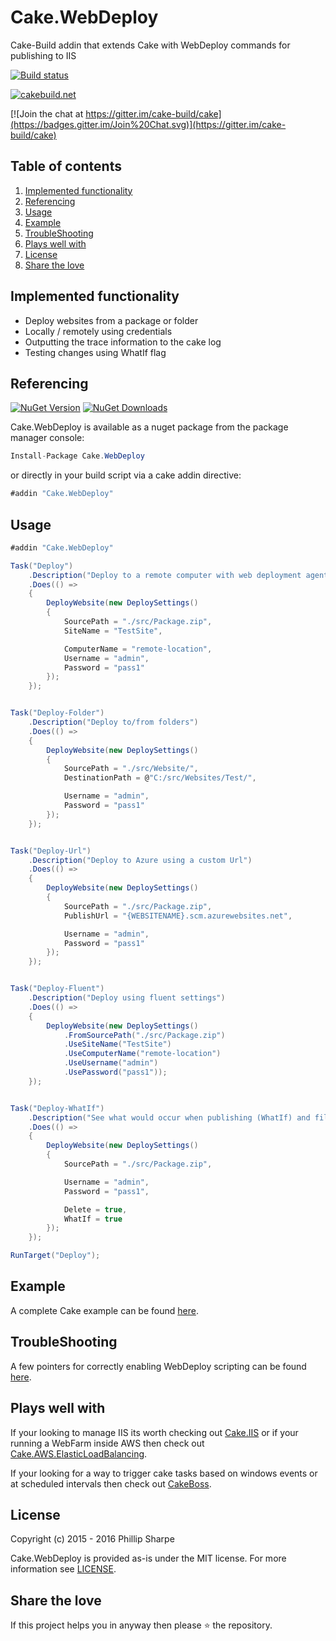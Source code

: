 # Cake.WebDeploy
Cake-Build addin that extends Cake with WebDeploy commands for publishing to IIS

[![Build status](https://ci.appveyor.com/api/projects/status/rld9874ha4woe9m7?svg=true)](https://ci.appveyor.com/project/SharpeRAD/cake-webdeploy)

[![cakebuild.net](https://img.shields.io/badge/WWW-cakebuild.net-blue.svg)](http://cakebuild.net/)

[![Join the chat at https://gitter.im/cake-build/cake](https://badges.gitter.im/Join%20Chat.svg)](https://gitter.im/cake-build/cake)



## Table of contents

1. [Implemented functionality](https://github.com/SharpeRAD/Cake.WebDeploy#implemented-functionality)
2. [Referencing](https://github.com/SharpeRAD/Cake.WebDeploy#referencing)
3. [Usage](https://github.com/SharpeRAD/Cake.WebDeploy#usage)
4. [Example](https://github.com/SharpeRAD/Cake.WebDeploy#example)
5. [TroubleShooting](https://github.com/SharpeRAD/Cake.WebDeploy#troubleshooting)
6. [Plays well with](https://github.com/SharpeRAD/Cake.WebDeploy#plays-well-with)
7. [License](https://github.com/SharpeRAD/Cake.WebDeploy#license)
8. [Share the love](https://github.com/SharpeRAD/Cake.WebDeploy#share-the-love)



## Implemented functionality

* Deploy websites from a package or folder
* Locally / remotely using credentials
* Outputting the trace information to the cake log
* Testing changes using WhatIf flag



## Referencing

[![NuGet Version](http://img.shields.io/nuget/v/Cake.WebDeploy.svg?style=flat)](https://www.nuget.org/packages/Cake.WebDeploy/) [![NuGet Downloads](http://img.shields.io/nuget/dt/Cake.WebDeploy.svg?style=flat)](https://www.nuget.org/packages/Cake.WebDeploy/)

Cake.WebDeploy is available as a nuget package from the package manager console:

```csharp
Install-Package Cake.WebDeploy
```

or directly in your build script via a cake addin directive:

```csharp
#addin "Cake.WebDeploy"
```



## Usage

```csharp
#addin "Cake.WebDeploy"

Task("Deploy")
    .Description("Deploy to a remote computer with web deployment agent installed")
    .Does(() =>
    {
        DeployWebsite(new DeploySettings()
        {
            SourcePath = "./src/Package.zip",
            SiteName = "TestSite",

            ComputerName = "remote-location",
            Username = "admin",
            Password = "pass1"
        });
    });


Task("Deploy-Folder")
    .Description("Deploy to/from folders")
    .Does(() =>
    {
        DeployWebsite(new DeploySettings()
        {
            SourcePath = "./src/Website/",
            DestinationPath = @"C:/src/Websites/Test/",

            Username = "admin",
            Password = "pass1"
        });
    });


Task("Deploy-Url")
    .Description("Deploy to Azure using a custom Url")
    .Does(() =>
    {
        DeployWebsite(new DeploySettings()
        {
            SourcePath = "./src/Package.zip",
            PublishUrl = "{WEBSITENAME}.scm.azurewebsites.net",

            Username = "admin",
            Password = "pass1"
        });
    });


Task("Deploy-Fluent")
    .Description("Deploy using fluent settings")
    .Does(() =>
    {
        DeployWebsite(new DeploySettings()
            .FromSourcePath("./src/Package.zip")
            .UseSiteName("TestSite")
            .UseComputerName("remote-location")
            .UseUsername("admin")
            .UsePassword("pass1"));
    });


Task("Deploy-WhatIf")
    .Description("See what would occur when publishing (WhatIf) and files should be deleted if they don't exist (Delete)")
    .Does(() =>
    {
        DeployWebsite(new DeploySettings()
        {
            SourcePath = "./src/Package.zip",

            Username = "admin",
            Password = "pass1",

            Delete = true,
            WhatIf = true
        });
    });

RunTarget("Deploy");
```



## Example

A complete Cake example can be found [here](https://github.com/SharpeRAD/Cake.WebDeploy/blob/master/test/build.cake).



## TroubleShooting

A few pointers for correctly enabling WebDeploy scripting can be found [here](https://github.com/SharpeRAD/Cake.WebDeploy/blob/master/TroubleShooting.md).



## Plays well with

If your looking to manage IIS its worth checking out [Cake.IIS](https://github.com/SharpeRAD/Cake.IIS) or if your running a WebFarm inside AWS then check out [Cake.AWS.ElasticLoadBalancing](https://github.com/SharpeRAD/Cake.AWS.ElasticLoadBalancing).

If your looking for a way to trigger cake tasks based on windows events or at scheduled intervals then check out [CakeBoss](https://github.com/SharpeRAD/CakeBoss).



## License

Copyright (c) 2015 - 2016 Phillip Sharpe

Cake.WebDeploy is provided as-is under the MIT license. For more information see [LICENSE](https://github.com/SharpeRAD/Cake.WebDeploy/blob/master/LICENSE).



## Share the love

If this project helps you in anyway then please :star: the repository.

